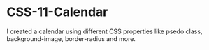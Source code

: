 # CSS-11-Calendar
I created a calendar using different CSS properties like psedo class, background-image, border-radius and more.
